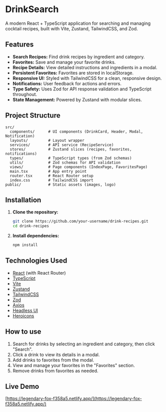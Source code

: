 # DrinkSearch

A modern React + TypeScript application for searching and managing cocktail recipes, built with Vite, Zustand, TailwindCSS, and Zod.

## Features

- **Search Recipes:** Find drink recipes by ingredient and category.
- **Favorites:** Save and manage your favorite drinks.
- **Recipe Details:** View detailed instructions and ingredients in a modal.
- **Persistent Favorites:** Favorites are stored in localStorage.
- **Responsive UI:** Styled with TailwindCSS for a clean, responsive design.
- **Notifications:** User feedback for actions and errors.
- **Type Safety:** Uses Zod for API response validation and TypeScript throughout.
- **State Management:** Powered by Zustand with modular slices.

## Project Structure

```
src/
  components/      # UI components (DrinkCard, Header, Modal, Notification)
  layouts/         # Layout wrapper
  services/        # API service (RecipeService)
  stores/          # Zustand slices (recipes, favorites, notifications)
  types/           # TypeScript types (from Zod schemas)
  utils/           # Zod schemas for API validation
  views/           # Page components (IndexPage, FavoritesPage)
  main.tsx         # App entry point
  router.tsx       # React Router setup
  index.css        # TailwindCSS import
public/            # Static assets (images, logo)
```

## Installation

1. **Clone the repository:**
   ```sh
   git clone https://github.com/your-username/drink-recipes.git
   cd drink-recipes
   ```

2. **Install dependencies:**
   ```sh
   npm install
   ```

## Technologies Used

- [React](https://react.dev/) (with React Router)
- [TypeScript](https://www.typescriptlang.org/)
- [Vite](https://vitejs.dev/)
- [Zustand](https://zustand-demo.pmnd.rs/)
- [TailwindCSS](https://tailwindcss.com/)
- [Zod](https://zod.dev/)
- [Axios](https://axios-http.com/)
- [Headless UI](https://headlessui.com/)
- [Heroicons](https://heroicons.com/)

## How to use

1. Search for drinks by selecting an ingredient and category, then click "Search".
2. Click a drink to view its details in a modal.
3. Add drinks to favorites from the modal.
4. View and manage your favorites in the "Favorites" section.
5. Remove drinks from favorites as needed.

## Live Demo

[https://legendary-fox-f358a5.netlify.app/](https://legendary-fox-f358a5.netlify.app/)